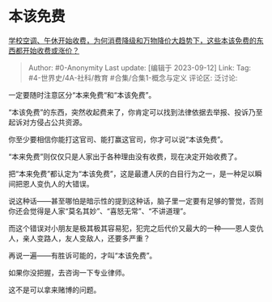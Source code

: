 # 本该免费
[学校空调、午休开始收费，为何消费降级和万物降价大趋势下，这些本该免费的东西都开始收费或涨价？](https://www.zhihu.com/question/620618493/answer/3208362427)

> Author: #0-Anonymity
> Last update: [编辑于 2023-09-12]
> Link:
> Tag: #4-世界史/4A-社科/教育 #合集/合集1-概念与定义 
> 评论区:
> 泛讨论:

一定要随时注意区分“本来免费“和“本该免费”。

“本该免费”的东西，突然收起费来了，你肯定可以找到法律依据去举报、投诉乃至起诉对方侵占公共资源。

你至少要相信你能打这官司、能打赢这官司，你才可以说“本该免费”。

“本来免费”则仅仅只是人家出于各种理由没有收费，现在决定开始收费了。

把“本来免费”都认定为“本该免费”，这是最遭人厌的白目行为之一，是一种足以瞬间把恩人变仇人的大错误。

说这种话——甚至哪怕是暗示性的提到这种话，脑子里一定要有足够的警觉，否则你还会觉得是人家“莫名其妙”、“喜怒无常”、“不讲道理”。

而这个错误对小朋友是极其极其容易犯，犯完之后代价又最大的一种——恩人变仇人，亲人变路人，友人变敌人，还要多严重？

再说一遍——有胜诉可能的，才叫“本该免费”。

如果你没把握，去咨询一下专业律师。

这不是可以拿来赌博的问题。